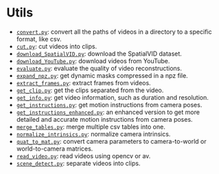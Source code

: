 # Utils

- [`convert.py`](convert.py): convert all the paths of videos in a directory to a specific format, like csv.
- [`cut.py`](cut.py): cut videos into clips.
- [`download_SpatialVID.py`](download_SpatialVID.py): download the SpatialVID dataset.
- [`download_YouTube.py`](download_YouTube.py): download videos from YouTube.
- [`evaluate.py`](evaluate.py): evaluate the quality of video reconstructions.
- [`expand_npz.py`](expand_npz.py): get dynamic masks compressed in a npz file.
- [`extract_frames.py`](extract_frames.py): extract frames from videos.
- [`get_clip.py`](get_clip.py): get the clips separated from the video.
- [`get_info.py`](get_info.py): get video information, such as duration and resolution.
- [`get_instructions.py`](get_instructions.py): get motion instructions from camera poses.
- [`get_instructions_enhanced.py`](get_instructions_enhanced.py): an enhanced version to get more detailed and accurate motion instructions from camera poses.
- [`merge_tables.py`](merge_tables.py): merge multiple csv tables into one.
- [`normalize_intrinsics.py`](normalize_intrinsics.py): normalize camera intrinsics.
- [`quat_to_mat.py`](quat_to_mat.py): convert camera parameters to camera-to-world or world-to-camera matrices.
- [`read_video.py`](read_video.py): read videos using opencv or av.
- [`scene_detect.py`](scene_detect.py): separate videos into clips.
